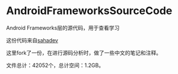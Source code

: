 # AndroidFrameworksSourceCode

Android Frameworks层的源代码，用于查看学习

这份代码来自[sahadev](https://github.com/sahadev/AndroidFrameworksSourceCode)

这里fork了一份，在进行源码分析时，做了一些中文的笔记和注释。

文件总计：42052个，总计空间：1.2GB。
